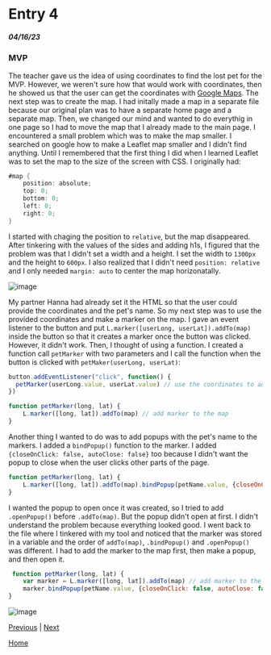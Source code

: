 # Entry 4
##### 04/16/23

### MVP

The teacher gave us the idea of using coordinates to find the lost pet for the MVP. However, we weren't sure how that would work with coordinates, then he showed us that the user can get the coordinates with [Google Maps](https://www.google.com/maps). The next step was to create the map. I had initally made a map in a separate file because our original plan was to have a separate home page and a separate map. Then, we changed our mind and wanted to do everythig in one page so I had to move the map that I already made to the main page. I encountered a small problem which was to make the map smaller. I searched on google how to make a Leaflet map smaller and I didn't find anything. Until I remembered that the first thing I did when I learned Leaflet was to set the map to the size of the screen with CSS. I originally had:

```cs
#map {
    position: absolute;
    top: 0;
    bottom: 0;
    left: 0;
    right: 0;
}
```

I started with chaging the position to `relative`, but the map disappeared. After tinkering with the values of the sides and adding h1s, I figured that the problem was that I didn't set a width and a height. I set the  width to `1300px` and the height to `600px`. I also realized that I didn't need `position: relative` and I only needed `margin: auto` to center the map horizonatally.

![image](https://user-images.githubusercontent.com/91745172/232341985-1cafe1dc-434d-4270-8d8f-83c06a6c41bf.png)

My partner Hanna had already set it the HTML so that the user could provide the coordinates and the pet's name. So my next step was to use the provided coordinates and make a marker on the map. I gave an event listener to the button and put `L.marker([userLong, userLat]).addTo(map)` inside the button so that it creates a marker once the button was clicked. However, it didn't work. Then, I thought of using a function. I created a function call `petMarker` with two parameters and I call the function when the button is clicked with `petMaker(userLong, userLat)`:

```js
button.addEventListener("click", function() {
  petMarker(userLong.value, userLat.value) // use the coordinates to add a marker to the map
})

function petMarker(long, lat) {
    L.marker([long, lat]).addTo(map) // add marker to the map
}
```

Another thing I wanted to do was to add popups with the pet's name to the markers. I added a `bindPopup()` function to the marker. I added `{closeOnClick: false, autoClose: false}` too because I didn't want the popup to close when the user clicks other parts of the page. 

```js
function petMarker(long, lat) {
    L.marker([long, lat]).addTo(map).bindPopup(petName.value, {closeOnClick: false, autoClose: false}).addTo(map) // add marker and popup to the map
}
```

I wanted the popup to open once it was created, so I tried to add `.openPopup()` before `.addTo(map)`. But the popup didn't open at first. I didn't understand the problem because everything looked good. I went back to the file where I tinkered with my tool and noticed that the marker was stored in a variable and the order of `addTo(map)`, `.bindPopup()` and `.openPopup()` was different. I had to add the marker to the map first, then make a popup, and then open it. 

```js
 function petMarker(long, lat) {
    var marker = L.marker([long, lat]).addTo(map) // add marker to the map
    marker.bindPopup(petName.value, {closeOnClick: false, autoClose: false}).openPopup() // add pet name to the marker and make sure it's open
}
```

![image](https://user-images.githubusercontent.com/91745172/232341920-4b25a9fe-cfdb-425d-b74f-f4658949e79e.png)



[Previous](entry03.md) | [Next](entry05.md)

[Home](../README.md)
